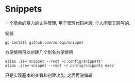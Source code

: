 # Snippets

一个简单的暴力的文件管理, 用于管理代码片段, 个人闲着无聊写的.

安装
```
go install github.com/zoroqi/snippet
```

方便使用可以创建几个别名方便使用

```
alias ,ss='snippet --root ~/.config/snippets'
alias ,sse='snippet --root ~/.config/snippets exec'
```

只是实现基本的查看和创建功能, 之后再说编辑